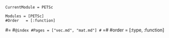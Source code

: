  
 ```@meta
CurrentModule = PETSc
```

```@autodocs
Modules = [PETSc]
#Order   = [:function]
```

#=
#```@index
#Pages = ["vec.md", "mat.md"]
#```
=#
#order = [:type, :function]
